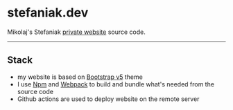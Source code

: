 # stefaniak.dev

Mikolaj's Stefaniak [private website](https://stefaniak.dev) source code.

---

## Stack

* my website is based on [Bootstrap v5](https://getbootstrap.com/) theme
* I use [Npm](https://www.npmjs.com) and [Webpack](https://webpack.js.org) to build and bundle what's needed from the source code
* Github actions are used to deploy website on the remote server
